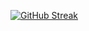 

[![GitHub Streak](https://github-readme-streak-stats.herokuapp.com/?user=sofiarojas910&theme=radical)](https://git.io/streak-stats)


